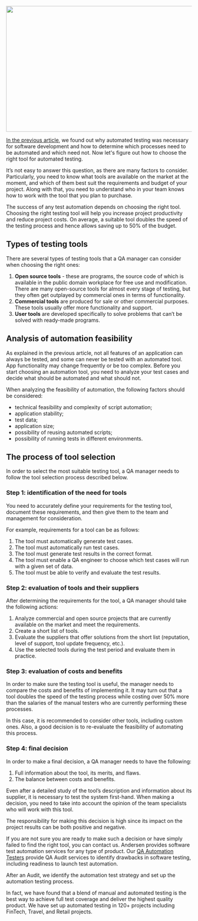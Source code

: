 <p><img src="https://www.perfecto.io/sites/perfecto/files/image/2019-09/what-is-test-automation_1.jpeg" alt="" width="512" height="341" /></p>
<p><a href="https://andersenlab.com/blueprint/automation-testing-essentiality?utm_source=article&amp;utm_medium=github.com&amp;utm_campaign=nadeem">In the previous article</a>, we found out why automated testing was necessary for software development and how to determine which processes need to be automated and which need not. Now let's figure out how to choose the right tool for automated testing.</p>
<p>It&rsquo;s not easy to answer this question, as there are many factors to consider. Particularly, you need to know what tools are available on the market at the moment, and which of them best suit the requirements and budget of your project. Along with that, you need to understand who in your team knows how to work with the tool that you plan to purchase.</p>
<p>The success of any test automation depends on choosing the right tool. Choosing the right testing tool will help you increase project productivity and reduce project costs. On average, a suitable tool doubles the speed of the testing process and hence allows saving up to 50% of the budget.</p>
<h2>Types of testing tools</h2>
<p>There are several types of testing tools that a QA manager can consider when choosing the right ones:</p>
<ol>
<li><strong>Open source tools</strong> - these are programs, the source code of which is available in the public domain workplace for free use and modification. There are many open-source tools for almost every stage of testing, but they often get outplayed by commercial ones in terms of functionality.</li>
<li><strong>Commercial tools</strong> are produced for sale or other commercial purposes. These tools usually offer more functionality and support.</li>
<li><strong>User tools</strong> are developed specifically to solve problems that can&rsquo;t be solved with ready-made programs.</li>
</ol>
<h2>Analysis of automation feasibility</h2>
<p>As explained in the previous article, not all features of an application can always be tested, and some can never be tested with an automated tool. App functionality may change frequently or be too complex. Before you start choosing an automation tool, you need to analyze your test cases and decide what should be automated and what should not.</p>
<p>When analyzing the feasibility of automation, the following factors should be considered:</p>
<ul>
<li>technical feasibility and complexity of script automation;</li>
<li>application stability;</li>
<li>test data;</li>
<li>application size;</li>
<li>possibility of reusing automated scripts;</li>
<li>possibility of running tests in different environments.</li>
</ul>
<h2>The process of tool selection</h2>
<p>In order to select the most suitable testing tool, a QA manager needs to follow the tool selection process described below.</p>
<h3>Step 1: identification of the need for tools</h3>
<p>You need to accurately define your requirements for the testing tool, document these requirements, and then give them to the team and management for consideration.</p>
<p>For example, requirements for a tool can be as follows:</p>
<ol>
<li>The tool must automatically generate test cases.</li>
<li>The tool must automatically run test cases.</li>
<li>The tool must generate test results in the correct format.</li>
<li>The tool must enable a QA engineer to choose which test cases will run with a given set of data.</li>
<li>The tool must be able to verify and evaluate the test results.</li>
</ol>
<h3>Step 2: evaluation of tools and their suppliers</h3>
<p>After determining the requirements for the tool, a QA manager should take the following actions:</p>
<ol>
<li>Analyze commercial and open source projects that are currently available on the market and meet the requirements.</li>
<li>Create a short list of tools.</li>
<li>Evaluate the suppliers that offer solutions from the short list (reputation, level of support, tool update frequency, etc.).</li>
<li>Use the selected tools during the test period and evaluate them in practice.</li>
</ol>
<h3>Step 3: evaluation of costs and benefits</h3>
<p>In order to make sure the testing tool is useful, the manager needs to compare the costs and benefits of implementing it. It may turn out that a tool doubles the speed of the testing process while costing over 50% more than the salaries of the manual testers who are currently performing these processes.</p>
<p>In this case, it is recommended to consider other tools, including custom ones. Also, a good decision is to re-evaluate the feasibility of automating this process.</p>
<h3>Step 4: final decision</h3>
<p>In order to make a final decision, a QA manager needs to have the following:</p>
<ol>
<li>Full information about the tool, its merits, and flaws.</li>
<li>The balance between costs and benefits.</li>
</ol>
<p>Even after a detailed study of the tool&rsquo;s description and information about its supplier, it is necessary to test the system first-hand. When making a decision, you need to take into account the opinion of the team specialists who will work with this tool.</p>
<p>The responsibility for making this decision is high since its impact on the project results can be both positive and negative.</p>
<p>If you are not sure you are ready to make such a decision or have simply failed to find the right tool, you can contact us. Andersen provides software test automation services for any type of product. Our <a href="https://andersenlab.com/qa-engineers?utm_source=article&amp;utm_medium=github.com&amp;utm_campaign=nadeem">QA Automation Testers</a> provide QA Audit services to identify drawbacks in software testing, including readiness to launch test automation.</p>
<p>After an Audit, we identify the automation test strategy and set up the automation testing process.</p>
<p>In fact, we have found that a blend of manual and automated testing is the best way to achieve full test coverage and deliver the highest quality product. We have set up automated testing in 120+ projects including FinTech, Travel, and Retail projects.</p>
